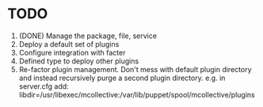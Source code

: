 # TODO #

 1. (DONE) Manage the package, file, service
 2. Deploy a default set of plugins
 3. Configure integration with facter
 4. Defined type to deploy other plugins
 5. Re-factor plugin management.  Don't mess with default plugin directory and
    instead recursively purge a second plugin directory.  e.g. in server.cfg
    add:
    libdir=/usr/libexec/mcollective:/var/lib/puppet/spool/mcollective/plugins

